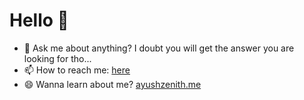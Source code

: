 # Hello 👋 

- 💬 Ask me about anything? I doubt you will get the answer you are looking for tho...
- 📫 How to reach me: [here](https://github.com/ayushzenith/ayushzenith/issues)
- 😄 Wanna learn about me? [ayushzenith.me](https://ayushzenith.me/)

<!--
<a href="https://github.com/ayushzenith/">
  <img align="center" src="https://github-readme-stats.vercel.app/api?username=ayushzenith&show_icons=true&count_private=true&theme=tokyonight&include_all_commits=true" alt="Ayush's github stats" />
   <img align="center" src="https://github-readme-stats.vercel.app/api/top-langs/?username=ayushzenith&layout=compact&theme=tokyonight" />
</a>

-->
<!--
**ayushzenith/ayushzenith** is a ✨ _special_ ✨ repository because its `README.md` (this file) appears on your GitHub profile.

🤔🤔🤔🤔🤔🤔 Random Thought: Why is it Hello World! and not Goodbye World¡🤔🤔🤔🤔🤔🤔

Here are some ideas to get you started:

- 🔭 I’m currently working on ...
- 🌱 I’m currently learning ...
- 👯 I’m looking to collaborate on ...
- 🤔 I’m looking for help with ...
- 💬 Ask me about ...
- 📫 How to reach me: ...
- 😄 Pronouns: ...
- ⚡ Fun fact: ...
-->
